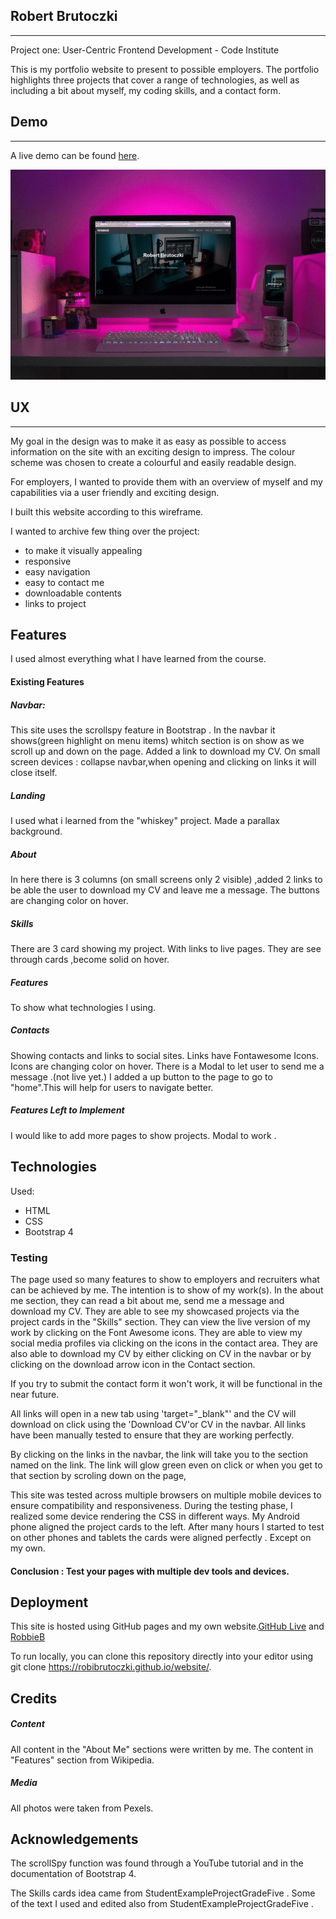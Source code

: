 
## Robert Brutoczki

------

Project one: User-Centric Frontend Development - Code Institute

This is my portfolio website to present to possible employers. The portfolio highlights three projects that cover a range of technologies, as well as including a bit about myself, my coding skills, and a contact form.  

## Demo

------

A live demo can be found [here](http://robbieb.co.uk "here").

![](https://github.com/robibrutoczki/website/blob/master/Assets/images/readmepic.gif)



## UX

------

My goal in the design was to make it as easy as possible to access information on the site with an exciting design to impress. The colour scheme was chosen to create a colourful and easily readable design.

For employers, I wanted to provide them with an overview of myself and my capabilities via a user friendly and exciting design.

 I built this website according to this wireframe.

[!]: https://github.com/robibrutoczki/website/blob/master/wireframe.svg	"here"

I wanted to archive few thing over the project:

- to make it visually appealing
- responsive
- easy navigation
- easy to contact me
- downloadable contents
- links to project

## Features
I used almost everything what I have learned from the course.

####  **Existing Features**

##### **Navbar:**
This site uses the scrollspy feature in Bootstrap . In the navbar it shows(green highlight on menu items) whitch section is on show as we scroll up and down on the page.
Added a link to download my CV.
On small screen devices : collapse navbar,when opening and clicking on links it will close itself.
##### **Landing** 
I used what i learned from the "whiskey" project.
Made a parallax background.
##### **About**
In here there is 3 columns (on small screens only 2 visible) ,added 2 links to be able the user to download my CV and leave me a message. The buttons are changing color on hover.
##### **Skills**
There are 3 card showing my project. With links to live pages.
They are see through cards ,become solid on hover.
##### **Features**
To show what technologies I using.
##### **Contacts**
Showing contacts and links to social sites. Links have Fontawesome Icons. Icons are changing color on hover.
There is a Modal to let user to send me a message .(not live yet.)
I added a up button to the page to go to "home".This will help for users to navigate better.
##### **Features Left to Implement**
I would like to add more pages to show projects. Modal to work . 
## Technologies
Used:
- HTML
- CSS
- Bootstrap 4

### Testing

The page used so many features to show to employers and recruiters what can be achieved by me.  The intention is to show of my work(s). In the about me section, they can read a bit about me, send me a message and download my CV. They are able to see my showcased projects via the project cards in the "Skills" section. They can view the live version of my work by clicking on the Font Awesome icons. They are able to view my social media profiles via clicking on the icons in the contact area. They are also able to download my CV by either clicking on CV in the navbar or by clicking on the download arrow icon in the Contact section.

If you try to submit the contact form it won't work, it will be functional in the near future.

All links will open in a new tab using 'target="_blank"' and the CV will download  on click using the 'Download CV'or CV in the navbar. All links have been manually tested to ensure that they are working perfectly.

By clicking on the links in the navbar, the link will take you to the section named on the link. The link will glow green even on click or when you get to that section by scroling down on the page, 

This site was tested across multiple browsers on multiple mobile devices to ensure compatibility and responsiveness. During the testing phase, I realized 
some device rendering the CSS in different ways. My Android phone aligned the project cards to the left. After many hours I started to test on other phones and tablets the cards were aligned perfectly . Except on my own.

#### Conclusion : Test your pages with multiple dev tools and devices.   

## Deployment

This site is hosted using GitHub pages and my own website.[GitHub Live](https://robibrutoczki.github.io/website/ "GitHub Live") and [RobbieB](http://robbieb.co.uk/ "RobbieB")

To run locally, you can clone this repository directly into your editor using git clone https://robibrutoczki.github.io/website/.

## Credits

##### Content

All content in the "About Me" sections were written by me. The content in "Features" section from Wikipedia.

##### Media

All photos were taken from Pexels. 

## Acknowledgements

The scrollSpy function was found through a YouTube tutorial and in the documentation of Bootstrap 4.

The Skills cards idea came from StudentExampleProjectGradeFive .
Some of the text I used and edited also from StudentExampleProjectGradeFive . 





